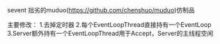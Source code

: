 sevent
拙劣的muduo(https://github.com/chenshuo/muduo)仿制品

主要修改：
1.去掉定时器
2.每个EventLoopThread直接持有一个EventLoop
3.Server额外持有一个EventLoopThread用于Accept，Server的主线程空闲
